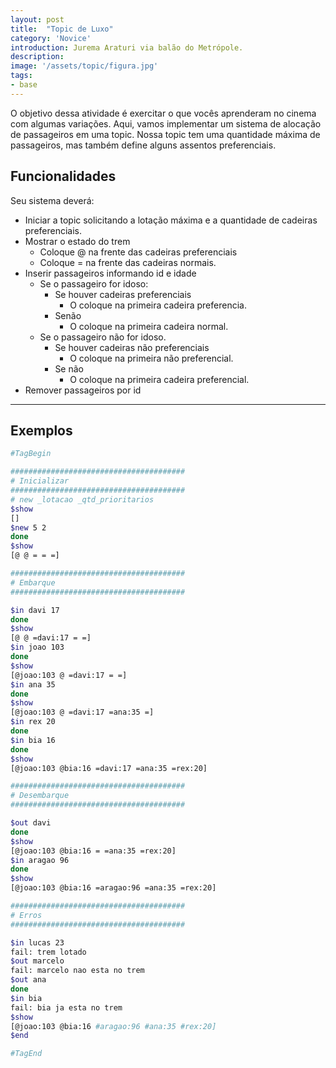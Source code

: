 ```yaml
---
layout: post
title:  "Topic de Luxo"
category: 'Novice' 
introduction: Jurema Araturi via balão do Metrópole. 
description:
image: '/assets/topic/figura.jpg'
tags:
- base
---
```


O objetivo dessa atividade é exercitar o que vocês aprenderam no cinema com algumas variações. Aqui, vamos implementar um sistema de alocação de passageiros em uma topic. Nossa topic tem uma quantidade máxima de passageiros, mas também define alguns assentos preferenciais.

## Funcionalidades
Seu sistema deverá:

- Iniciar a topic solicitando a lotação máxima e a quantidade de cadeiras preferenciais.
- Mostrar o estado do trem
    - Coloque @ na frente das cadeiras preferenciais
    - Coloque = na frente das cadeiras normais.
- Inserir passageiros informando id e idade
    - Se o passageiro for idoso:
        - Se houver cadeiras preferenciais
            - O coloque na primeira cadeira preferencia.
        - Senão
            - O coloque na primeira cadeira normal.
    - Se o passageiro não for idoso.
        - Se houver cadeiras não preferenciais
            - O coloque na primeira não preferencial.
        - Se não
            - O coloque na primeira cadeira preferencial.
- Remover passageiros por id

---
## Exemplos

```bash
#TagBegin

#######################################
# Inicializar
#######################################
# new _lotacao _qtd_prioritarios
$show
[]
$new 5 2
done
$show
[@ @ = = =]

#######################################
# Embarque
#######################################

$in davi 17
done
$show
[@ @ =davi:17 = =]
$in joao 103
done
$show
[@joao:103 @ =davi:17 = =]
$in ana 35
done
$show
[@joao:103 @ =davi:17 =ana:35 =]
$in rex 20
done
$in bia 16
done
$show
[@joao:103 @bia:16 =davi:17 =ana:35 =rex:20]

#######################################
# Desembarque
#######################################

$out davi
done
$show
[@joao:103 @bia:16 = =ana:35 =rex:20]
$in aragao 96
done
$show
[@joao:103 @bia:16 =aragao:96 =ana:35 =rex:20]

#######################################
# Erros
#######################################

$in lucas 23
fail: trem lotado
$out marcelo
fail: marcelo nao esta no trem
$out ana
done
$in bia
fail: bia ja esta no trem
$show
[@joao:103 @bia:16 #aragao:96 #ana:35 #rex:20]
$end

#TagEnd
```

